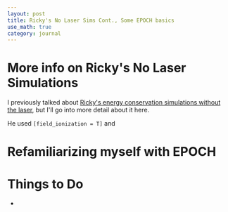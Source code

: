 ```yaml
---
layout: post
title: Ricky's No Laser Sims Cont., Some EPOCH basics
use_math: true
category: journal
---
```

# More info on Ricky's No Laser Simulations
I previously talked about [Ricky's energy conservation simulations without the laser](https://ronak-n-desai.github.io/22aut4/), but I'll go into more detail about it here. 

He used `[field_ionization = T]` and



# Refamiliarizing myself with EPOCH

# Things to Do
- 
